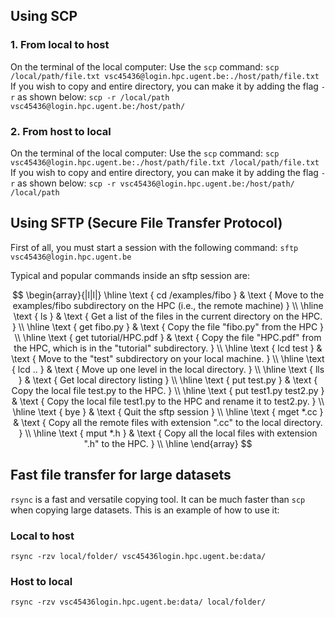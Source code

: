 ## Using SCP


### 1. From local to host
On the terminal of the local computer:
Use the `scp` command: 
`scp /local/path/file.txt vsc45436@login.hpc.ugent.be:./host/path/file.txt`
If you wish to copy and entire directory, you can make it by adding the flag `-r` as shown below:
`scp -r /local/path vsc45436@login.hpc.ugent.be:/host/path/`

### 2. From host to local

On the terminal of the local computer:
Use the `scp` command:
`scp vsc45436@login.hpc.ugent.be:./host/path/file.txt /local/path/file.txt `
If you wish to copy and entire directory, you can make it by adding the flag `-r` as shown below:
`scp -r vsc45436@login.hpc.ugent.be:/host/path/ /local/path`

## Using SFTP (Secure File Transfer Protocol)

First of all, you must start a session with the following command:
`sftp vsc45436@login.hpc.ugent.be`

Typical and popular commands inside an sftp session are:


$$
\begin{array}{|l|l|}
\hline \text { cd /examples/fibo } & \text { Move to the examples/fibo subdirectory on the HPC (i.e., the remote machine) } \\
\hline \text { ls } & \text { Get a list of the files in the current directory on the HPC. } \\
\hline \text { get fibo.py } & \text { Copy the file "fibo.py" from the HPC } \\
\hline \text { get tutorial/HPC.pdf } & \text { Copy the file "HPC.pdf" from the HPC, which is in the "tutorial" subdirectory. } \\
\hline \text { lcd test } & \text { Move to the "test" subdirectory on your local machine. } \\
\hline \text { lcd .. } & \text { Move up one level in the local directory. } \\
\hline \text { lls } & \text { Get local directory listing } \\
\hline \text { put test.py } & \text { Copy the local file test.py to the HPC. } \\
\hline \text { put test1.py test2.py } & \text { Copy the local file test1.py to the HPC and rename it to test2.py. } \\
\hline \text { bye } & \text { Quit the sftp session } \\
\hline \text { mget *.cc } & \text { Copy all the remote files with extension ".cc" to the local directory. } \\
\hline \text { mput *.h } & \text { Copy all the local files with extension ".h" to the HPC. } \\
\hline
\end{array}
$$



## Fast file transfer for large datasets
`rsync` is a fast and versatile copying tool. It can be much faster than `scp` when copying large datasets. This is an example of how to use it:
### Local to host
`rsync -rzv local/folder/ vsc45436login.hpc.ugent.be:data/`

### Host to local
`rsync -rzv vsc45436login.hpc.ugent.be:data/ local/folder/`


